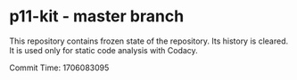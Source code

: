 # p11-kit - master branch

This repository contains frozen state of the repository.
Its history is cleared. It is used only for static code
analysis with Codacy.

Commit Time: 1706083095